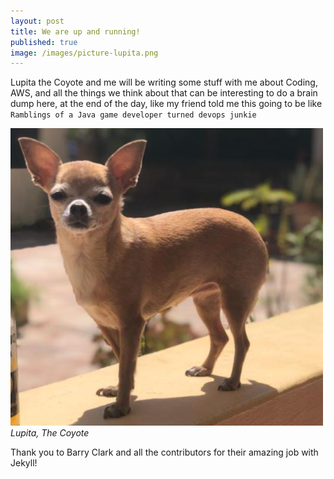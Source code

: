 ```yaml
---
layout: post
title: We are up and running!
published: true
image: /images/picture-lupita.png
---
```


Lupita the Coyote and me will be writing some stuff with me about Coding, AWS, and all the things we think about that can be interesting to do a brain dump here, at the end of the day, like my friend told me this going to be like `Ramblings of a Java game developer turned devops junkie`

![image](/images/picture-lupita.png)
*Lupita, The Coyote*

Thank you to Barry Clark and all the contributors for their amazing job with Jekyll!

